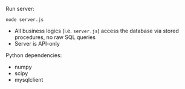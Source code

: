 Run server:

`node server.js`

- All business logics (i.e. `server.js`) access the database via stored procedures, no raw SQL queries
- Server is API-only

Python dependencies:

- numpy
- scipy
- mysqlclient